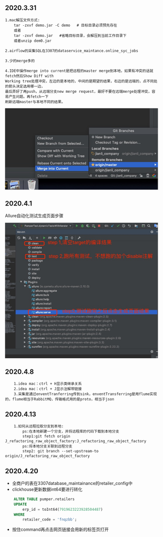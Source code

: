 <h2>2020.3.31</h2>

```
1.mac解压文件方式:
    tar -zxvf demo.jar -C demo   # 目标目录必须预先存在
    或者
    tar -zxvf demo.jar   #省略目标目录，会解压到当前工作目录下
    或者unzip dem0.jar

2.airflow的采集SQL在3307的dataservice_maintance.online_syc_jobs

3.少的merge多的

4.IDE中操作merge into current是把远程的master merge到本地，如果有冲突的话就fetch然后Show Diff with 
Working tree处理冲突，左边的是本地的，中间的是期望的结果，右边的是远端的，点不同处的箭头决定选用哪一边，
最后弄好了再push，从远端分支new merge request，最好不要在远端merge处理冲突，容易产生问题。再fetch一下
刷新远端master与本地不同的结果。
```
![](1.jpg)

<h2>2020.4.1</h2>
Allure自动化测试生成页面步骤

![](2.jpg)

<h2>2020.4.8</h2>

```
    1.idea mac：ctrl + H显示类继承关系
    2.idea mac：ctrl + J显示注解带链接
    3.采集是通过enventTranferring传到sink，enventTransferring是用flume实现的，flume相当于RabbitMQ，传输格式用的是proto，相当于json
```

<h2>2020.4.13</h2>

```
    1.如何从远程拉取分支到本地:
        ps:在本地新建一个分支，并将远程库的代码下载到本地分支
        step1:git fetch origin J_refactoring_raw_object_factory:J_refactoring_raw_object_factory
        ps:将本地分支关联到远程分支
        step2: git branch --set-upstream-to origin/J_refactoring_raw_object_factory
```

<h2>2020.4.20</h2>

- 全商户的表在3307database_maintainance的retailer_config中
- clickhouse更新数据int64要进行转化
```sql
    ALTER TABLE pumper.retailers
    UPDATE
        erp_id = toInt64(7919623223928504487)
    WHERE
        retailer_code = 'fnqzbb';
```
- 按住command再点击网页链接会用新的标签页打开